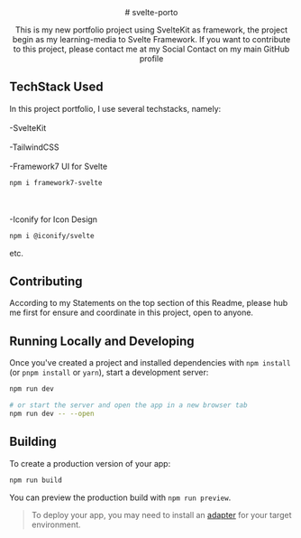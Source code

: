<div align="center">
# svelte-porto

This is my new portfolio project using SvelteKit as framework, the project begin as my learning-media to Svelte Framework. If you want to contribute to this project, please contact me at my Social Contact on my main GitHub profile
</div>

## TechStack Used
In this project portfolio, I use several techstacks, namely:
<br><br>
-SvelteKit
<br><br>
-TailwindCSS
<br><br>
-Framework7 UI for Svelte 
```bash
npm i framework7-svelte
```
<br><br>
-Iconify for Icon Design
```bash
npm i @iconify/svelte
```
etc.

## Contributing

According to my Statements on the top section of this Readme, please hub me first for ensure and coordinate in this project, open to anyone.

## Running Locally and Developing

Once you've created a project and installed dependencies with `npm install` (or `pnpm install` or `yarn`), start a development server:

```bash
npm run dev

# or start the server and open the app in a new browser tab
npm run dev -- --open
```

## Building

To create a production version of your app:

```bash
npm run build
```

You can preview the production build with `npm run preview`.

> To deploy your app, you may need to install an [adapter](https://kit.svelte.dev/docs/adapters) for your target environment.
